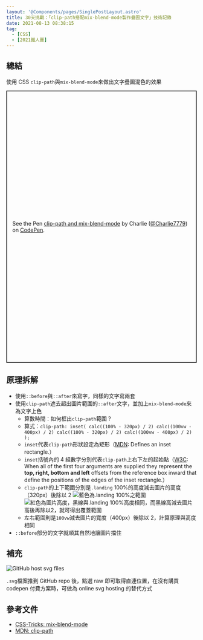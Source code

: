 ```yaml
---
layout: '@Components/pages/SinglePostLayout.astro'
title: 30天挑戰：「clip-path搭配mix-blend-mode製作疊圖文字」技術記錄
date: 2021-08-13 08:38:15
tag:
  - [CSS]
  - [2021鐵人賽]
---
```


## 總結

使用 CSS `clip-path`與`mix-blend-mode`來做出文字疊圖混色的效果

<p class="codepen" data-height="720" data-theme-id="dark" data-default-tab="result" data-slug-hash="BaRbZYq" data-user="Charlie7779" style="height: 720px; box-sizing: border-box; display: flex; align-items: center; justify-content: center; border: 2px solid; margin: 1em 0; padding: 1em;">
  <span>See the Pen <a href="https://codepen.io/Charlie7779/pen/BaRbZYq">
  clip-path and mix-blend-mode</a> by Charlie (<a href="https://codepen.io/Charlie7779">@Charlie7779</a>)
  on <a href="https://codepen.io">CodePen</a>.</span>
</p>
<script async src="https://cpwebassets.codepen.io/assets/embed/ei.js"></script>

## 原理拆解

- 使用`::before`與`::after`來寫字，同樣的文字寫兩套
- 使用`clip-path`遮去超出圖片範圍的`::after`文字，並加上`mix-blend-mode`來為文字上色
  - 算數時間：如何框出`clip-path`範圍？
  - 算式：`clip-path: inset( calc((100% - 320px) / 2) calc((100vw - 400px) / 2) calc((100% - 320px) / 2) calc((100vw - 400px) / 2) );`
  - `inset`代表`clip-path`形狀設定為矩形（[MDN](https://developer.mozilla.org/en-US/docs/Web/CSS/clip-path#values): Defines an inset rectangle.）
  - `inset`括號內的 4 組數字分別代表`clip-path`上右下左的起始點（[W3C](https://drafts.csswg.org/css-shapes-1/#supported-basic-shapes): When all of the first four arguments are supplied they represent the **top, right, bottom and left** offsets from the reference box inward that define the positions of the edges of the inset rectangle.）
  - `clip-path`的上下範圍分別是`.landing` 100%的高度減去圖片的高度（320px）後除以 2
    ![藍色為.landing 100%之範圍](/2021/ithome2021-5-clip-path-mix-blend-mode/calc-1.jpg)
    ![紅色為圖片高度，黑線與.landing 100%高度相同，而黑線高減去圖片高後再除以2，就可得出覆蓋範圍](/2021/ithome2021-5-clip-path-mix-blend-mode/calc-2.jpg)
  - 左右範圍則是`100vw`減去圖片的寬度（400px）後除以 2，計算原理與高度相同
- `::before`部分的文字就順其自然地讓圖片擋住

## 補充

![GitHub host svg files](/2021/ithome2021-5-clip-path-mix-blend-mode/github-host-svg.png)

`.svg`檔案推到 GitHub repo 後，點選 raw 即可取得直連位置，在沒有購買 codepen 付費方案時，可做為 online svg hosting 的替代方式

## 參考文件

- [CSS-Tricks: mix-blend-mode](https://css-tricks.com/almanac/properties/m/mix-blend-mode/)
- [MDN: clip-path](https://developer.mozilla.org/en-US/docs/Web/CSS/clip-path)
